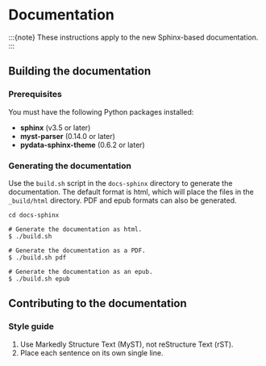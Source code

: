 # Documentation

:::{note}
These instructions apply to the new Sphinx-based documentation.
:::

## Building the documentation

### Prerequisites

You must have the following Python packages installed:

* **sphinx** (v3.5 or later)
* **myst-parser** (0.14.0 or later)
* **pydata-sphinx-theme** (0.6.2 or later)

### Generating the documentation

Use the `build.sh` script in the `docs-sphinx` directory to generate the documentation.
The default format is html, which will place the files in the `_build/html` directory.
PDF and epub formats can also be generated.

```{code-block} console
cd docs-sphinx

# Generate the documentation as html.
$ ./build.sh

# Generate the documentation as a PDF.
$ ./build.sh pdf

# Generate the documentation as an epub.
$ ./build.sh epub
```

## Contributing to the documentation

### Style guide

1. Use Markedly Structure Text (MyST), not reStructure Text (rST).
2. Place each sentence on its own single line.
